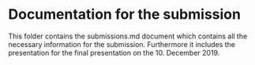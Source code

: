 # Documentation for the submission

This folder contains the submissions.md document which contains all the necessary information for the submission. Furthermore it includes the presentation for the final presentation on the 10. December 2019.
